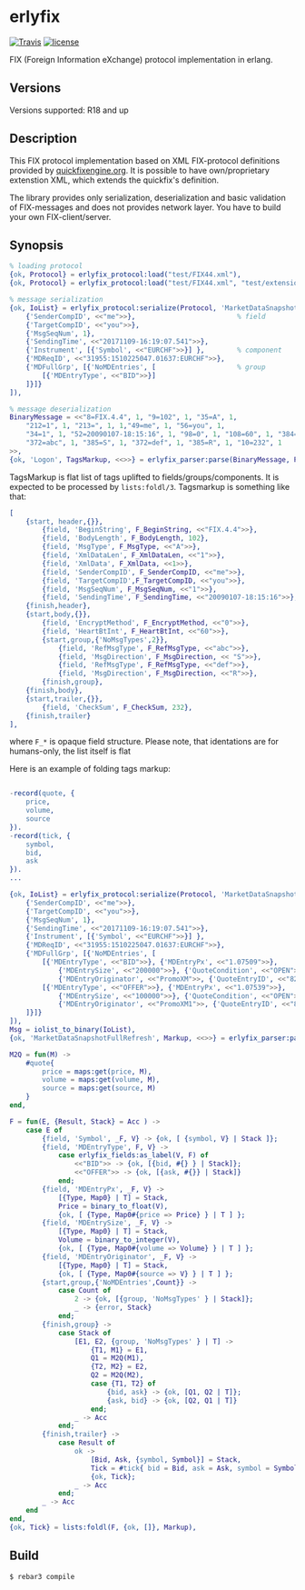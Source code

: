 erlyfix
=====

[![Travis](https://img.shields.io/travis/basiliscos/erl-erlyfix.svg)](https://travis-ci.org/basiliscos/erl-erlyfix)
[![license](https://img.shields.io/github/license/basiliscos/erl-erlyfix.svg)](https://github.com/basiliscos/erl-erlyfix/blob/master/LICENSE)

FIX (Foreign Information eXchange) protocol implementation in erlang.

Versions
-----

Versions supported: R18 and up

Description
-----

This FIX protocol implementation based on XML FIX-protocol definitions provided by [quickfixengine.org](http://quickfixengine.org/). It is possible to have own/proprietary extenstion XML, which extends the quickfix's definition. 

The library provides only serialization, deserialization and basic validation of FIX-messages and does not provides network layer. You have to build your own FIX-client/server. 

Synopsis
-----

```erlang
% loading protocol
{ok, Protocol} = erlyfix_protocol:load("test/FIX44.xml"),
{ok, Protocol} = erlyfix_protocol:load("test/FIX44.xml", "test/extension-sample.xml"),

% message serialization
{ok, IoList} = erlyfix_protocol:serialize(Protocol, 'MarketDataSnapshotFullRefresh', [
    {'SenderCompID', <<"me">>},                         % field
    {'TargetCompID', <<"you">>},
    {'MsgSeqNum', 1},
    {'SendingTime', <<"20171109-16:19:07.541">>},
    {'Instrument', [{'Symbol', <<"EURCHF">>}] },        % component
    {'MDReqID', <<"31955:1510225047.01637:EURCHF">>},
    {'MDFullGrp', [{'NoMDEntries', [                    % group
        [{'MDEntryType', <<"BID">>}]
    ]}]}
]),

% message deserialization
BinaryMessage = <<"8=FIX.4.4", 1, "9=102", 1, "35=A", 1,
    "212=1", 1, "213=", 1, 1,"49=me", 1, "56=you", 1,
    "34=1", 1, "52=20090107-18:15:16", 1, "98=0", 1, "108=60", 1, "384=2", 1,
    "372=abc", 1, "385=S", 1, "372=def", 1, "385=R", 1, "10=232", 1
>>,
{ok, 'Logon', TagsMarkup, <<>>} = erlyfix_parser:parse(BinaryMessage, Protocol),

```

TagsMarkup is flat list of tags uplifted to fields/groups/components. It is expected to be processed by `lists:foldl/3`. Tagsmarkup is something like that:

```erlang
[
    {start, header,{}},
        {field, 'BeginString', F_BeginString, <<"FIX.4.4">>},
        {field, 'BodyLength', F_BodyLength, 102},
        {field, 'MsgType', F_MsgType, <<"A">>},
        {field, 'XmlDataLen', F_XmlDataLen, <<"1">>},
        {field, 'XmlData', F_XmlData, <<1>>},
        {field, 'SenderCompID', F_SenderCompID, <<"me">>},
        {field, 'TargetCompID',F_TargetCompID, <<"you">>},
        {field, 'MsgSeqNum', F_MsgSeqNum, <<"1">>},
        {field, 'SendingTime', F_SendingTime, <<"20090107-18:15:16">>},
    {finish,header},
    {start,body,{}},
        {field, 'EncryptMethod', F_EncryptMethod, <<"0">>},
        {field, 'HeartBtInt', F_HeartBtInt, <<"60">>},
        {start,group,{'NoMsgTypes',2}},
            {field, 'RefMsgType', F_RefMsgType, <<"abc">>},
            {field, 'MsgDirection', F_MsgDirection, << "S">>},
            {field, 'RefMsgType', F_RefMsgType, <<"def">>},
            {field, 'MsgDirection', F_MsgDirection, <<"R">>},
        {finish,group},
    {finish,body},
    {start,trailer,{}},
        {field, 'CheckSum', F_CheckSum, 232},
    {finish,trailer}
],
```

where `F_*` is opaque field structure. Please note, that identations are for humans-only, the list itself is flat

Here is an example of folding tags markup:

```erlang

-record(quote, {
    price,
    volume,
    source
}).
-record(tick, {
    symbol,
    bid,
    ask
}).
...

{ok, IoList} = erlyfix_protocol:serialize(Protocol, 'MarketDataSnapshotFullRefresh', [
    {'SenderCompID', <<"me">>},
    {'TargetCompID', <<"you">>},
    {'MsgSeqNum', 1},
    {'SendingTime', <<"20171109-16:19:07.541">>},
    {'Instrument', [{'Symbol', <<"EURCHF">>}] },
    {'MDReqID', <<"31955:1510225047.01637:EURCHF">>},
    {'MDFullGrp', [{'NoMDEntries', [
        [{'MDEntryType', <<"BID">>}, {'MDEntryPx', <<"1.07509">>},
            {'MDEntrySize', <<"200000">>}, {'QuoteCondition', <<"OPEN">>},
            {'MDEntryOriginator', <<"PromoXM">>, {'QuoteEntryID', <<"82837831">>}}],
        [{'MDEntryType', <<"OFFER">>}, {'MDEntryPx', <<"1.07539">>},
            {'MDEntrySize', <<"100000">>}, {'QuoteCondition', <<"OPEN">>},
            {'MDEntryOriginator', <<"PromoXM1">>, {'QuoteEntryID', <<"82837832">>}}]
    ]}]}
]),
Msg = iolist_to_binary(IoList),
{ok, 'MarketDataSnapshotFullRefresh', Markup, <<>>} = erlyfix_parser:parse(Msg, Protocol),

M2Q = fun(M) ->
    #quote{
        price = maps:get(price, M),
        volume = maps:get(volume, M),
        source = maps:get(source, M)
    }
end,

F = fun(E, {Result, Stack} = Acc ) ->
    case E of
        {field, 'Symbol', _F, V} -> {ok, [ {symbol, V} | Stack ]};
        {field, 'MDEntryType', F, V} ->
            case erlyfix_fields:as_label(V, F) of
                <<"BID">> -> {ok, [{bid, #{} } | Stack]};
                <<"OFFER">> -> {ok, [{ask, #{}} | Stack]}
            end;
        {field, 'MDEntryPx', _F, V} ->
            [{Type, Map0} | T] = Stack,
            Price = binary_to_float(V),
            {ok, [ {Type, Map0#{price => Price} } | T ] };
        {field, 'MDEntrySize', _F, V} ->
            [{Type, Map0} | T] = Stack,
            Volume = binary_to_integer(V),
            {ok, [ {Type, Map0#{volume => Volume} } | T ] };
        {field, 'MDEntryOriginator', _F, V} ->
            [{Type, Map0} | T] = Stack,
            {ok, [ {Type, Map0#{source => V} } | T ] };
        {start,group,{'NoMDEntries',Count}} ->
            case Count of
                2 -> {ok, [{group, 'NoMsgTypes' } | Stack]};
                _ -> {error, Stack}
            end;
        {finish,group} ->
            case Stack of
                [E1, E2, {group, 'NoMsgTypes' } | T] ->
                    {T1, M1} = E1,
                    Q1 = M2Q(M1),
                    {T2, M2} = E2,
                    Q2 = M2Q(M2),
                    case {T1, T2} of
                        {bid, ask} -> {ok, [Q1, Q2 | T]};
                        {ask, bid} -> {ok, [Q2, Q1 | T]}
                    end;
                _ -> Acc
            end;
        {finish,trailer} ->
            case Result of
                ok ->
                    [Bid, Ask, {symbol, Symbol}] = Stack,
                    Tick = #tick{ bid = Bid, ask = Ask, symbol = Symbol },
                    {ok, Tick};
                _ -> Acc
            end;
        _ -> Acc
    end
end,
{ok, Tick} = lists:foldl(F, {ok, []}, Markup),

```

Build
-----

    $ rebar3 compile
